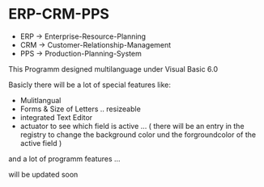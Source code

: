 ERP-CRM-PPS
===========

* ERP -> Enterprise-Resource-Planning
* CRM -> Customer-Relationship-Management
* PPS -> Production-Planning-System

This Programm designed multilanguage under Visual Basic 6.0

Basicly there will be a lot of special features like:

* Mulitlangual
* Forms & Size of  Letters .. resizeable
* integrated Text Editor
* actuator to see which field is active ... ( there will be an entry in the registry to change the 
background color und the forgroundcolor of the active field )

and a lot of programm features ...

will be updated soon

